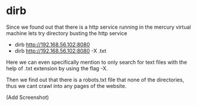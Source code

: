 # dirb
Since we found out that there is a http service running in the mercury virtual machine lets try directory busting the http service
- dirb http://192.168.56.102:8080
- dirb http://192.168.56.102:8080 -X .txt

Here we can even specifically mention to only search for text files with the help of .txt extension by using the flag -X.

Then we find out that there is a robots.txt file that none of the directories, thus we cant crawl into any pages of the website.

(Add Screenshot)
